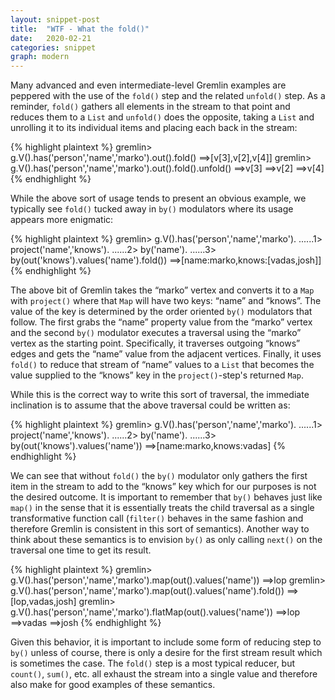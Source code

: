 ```yaml
---
layout: snippet-post
title:  "WTF - What the fold()"
date:   2020-02-21
categories: snippet
graph: modern
---
```


Many advanced and even intermediate-level Gremlin examples are peppered with the use of the `fold()` step and the related `unfold()` step. As a reminder, `fold()` gathers all elements in the stream to that point and reduces them to a `List` and `unfold()` does the opposite, taking a `List` and unrolling it to its individual items and placing each back in the stream:

{% highlight plaintext %}
gremlin> g.V().has('person','name','marko').out().fold()
==>[v[3],v[2],v[4]]
gremlin> g.V().has('person','name','marko').out().fold().unfold()
==>v[3]
==>v[2]
==>v[4]
{% endhighlight %}

While the above sort of usage tends to present an obvious example, we typically see `fold()` tucked away in `by()` modulators where its usage appears more enigmatic:

{% highlight plaintext %}
gremlin> g.V().has('person','name','marko').
......1>   project('name','knows').
......2>     by('name').
......3>     by(out('knows').values('name').fold())
==>[name:marko,knows:[vadas,josh]]
{% endhighlight %}

The above bit of Gremlin takes the “marko” vertex and converts it to a `Map` with `project()` where that `Map` will have two keys: “name” and “knows”. The value of the key is determined by the order oriented `by()` modulators that follow. The first grabs the “name” property value from the “marko” vertex and the second `by()` modulator executes a traversal using the “marko” vertex as the starting point. Specifically, it traverses outgoing “knows” edges and gets the “name” value from the adjacent vertices. Finally, it uses `fold()` to reduce that stream of “name” values to a `List` that becomes the value supplied to the “knows” key in the `project()`-step's returned `Map`.

While this is the correct way to write this sort of traversal, the immediate inclination is to assume that the above traversal could be written as:

{% highlight plaintext %}
gremlin> g.V().has('person','name','marko').
......1>   project('name','knows').
......2>     by('name').
......3>     by(out('knows').values('name'))
==>[name:marko,knows:vadas]
{% endhighlight %}

We can see that without `fold()` the `by()` modulator only gathers the first item in the stream to add to the “knows” key which for our purposes is not the desired outcome. It is important to remember that `by()` behaves just like `map()` in the sense that it is essentially treats the child traversal as a single transformative function call (`filter()` behaves in the same fashion and therefore Gremlin is consistent in this sort of semantics). Another way to think about these semantics is to envision `by()` as only calling `next()` on the traversal one time to get its result. 

{% highlight plaintext %}
gremlin> g.V().has('person','name','marko').map(out().values('name'))
==>lop
gremlin> g.V().has('person','name','marko').map(out().values('name').fold())
==>[lop,vadas,josh]
gremlin> g.V().has('person','name','marko').flatMap(out().values('name'))
==>lop
==>vadas
==>josh
{% endhighlight %}

Given this behavior, it is important to include some form of reducing step to `by()` unless of course, there is only a desire for the first stream result which is sometimes the case. The `fold()` step is a most typical reducer, but `count()`, `sum()`, etc. all exhaust the stream into a single value and therefore also make for good examples of these semantics.



